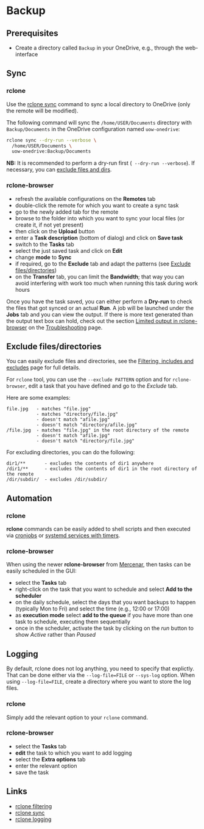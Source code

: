 # Backup

## Prerequisites

* Create a directory called `Backup` in your OneDrive, e.g., through the web-interface

## Sync

### rclone

Use the [rclone sync](https://rclone.org/commands/rclone_sync/) command to sync 
a local directory to OneDrive (only the remote will be modified).

The following command will sync the `/home/USER/Documents` directory with
`Backup/Documents` in the OneDrive configuration named `uow-onedrive`: 

```bash
rclone sync --dry-run --verbose \
  /home/USER/Documents \
  uow-onedrive:Backup/Documents 
```

**NB:** It is recommended to perform a dry-run first (` --dry-run --verbose`).
If necessary, you can [exclude files and dirs](#exclude-filesdirectories).


### rclone-browser

* refresh the available configurations on the **Remotes** tab
* double-click the remote for which you want to create a sync task
* go to the newly added tab for the remote
* browse to the folder into which you want to sync your local files 
  (or create it, if not yet present)
* then click on the **Upload** button
* enter a **Task description** (bottom of dialog) and click on **Save task**
* switch to the **Tasks** tab
* select the just saved task and click on **Edit**
* change **mode** to **Sync**
* if required, go to the **Exclude** tab and adapt the patterns (see [Exclude files/directories](#exclude-filesdirectories))
* on the **Transfer** tab, you can limit the **Bandwidth**; that way you can 
  avoid interfering with work too much when running this task during work hours

Once you have the task saved, you can either perform a **Dry-run** to check
the files that got synced or an actual **Run**. A job will be launched under
the **Jobs** tab and you can view the output. If there is more text generated
than the output text box can hold, check out the section 
[Limited output in rclone-browser](Troubleshooting.md#limited-output-in-rclone-browser)
on the [Troubleshooting](Troubleshooting.md) page.


## Exclude files/directories

You can easily exclude files and directories, see the 
[Filtering, includes and excludes](https://rclone.org/filtering/) page for 
full details.

For `rclone` tool, you can use the `--exclude PATTERN` option and for
`rclone-browser`, edit a task that you have defined and go to the *Exclude* tab.

Here are some examples:

```
file.jpg   - matches "file.jpg"
           - matches "directory/file.jpg"
           - doesn't match "afile.jpg"
           - doesn't match "directory/afile.jpg"
/file.jpg  - matches "file.jpg" in the root directory of the remote
           - doesn't match "afile.jpg"
           - doesn't match "directory/file.jpg"
```

For excluding directories, you can do the following:

```
dir1/**       - excludes the contents of dir1 anywhere
/dir1/**      - excludes the contents of dir1 in the root directory of the remote
/dir/subdir/  - excludes /dir/subdir/ 
```

## Automation

### rclone

**rclone** commands can be easily added to shell scripts and then executed
via [cronjobs](https://linuxconfig.org/using-cron-scheduler-on-linux-systems) 
or [systemd services with timers](https://linuxconfig.org/how-to-schedule-tasks-with-systemd-timers-in-linux).


### rclone-browser

When using the newer **rclone-browser** from [Mercenar](https://github.com/Mercenar/RcloneBrowser),
then tasks can be easily scheduled in the GUI:

* select the **Tasks** tab
* right-click on the task that you want to schedule and select 
  **Add to the scheduler**
* on the daily schedule, select the days that you want backups to happen 
  (typically Mon to Fri) and select the time (e.g., 12:00 or 17:00)
* as **execution mode** select **add to the queue** if you have more than one
  task to schedule, executing them sequentially
* once in the scheduler, activate the task by clicking on the *run* button to show *Active* rather than *Paused*


## Logging

By default, rclone does not log anything, you need to specify that explictly. That can be done either via the `--log-file=FILE` or `--sys-log` option.
When using `--log-file=FILE`, create a directory where you want to store the log files.

### rclone

Simply add the relevant option to your `rclone` command.

### rclone-browser

* select the **Tasks** tab
* **edit** the task to which you want to add logging
* select the **Extra options** tab
* enter the relevant option
* save the task


## Links

* [rclone filtering](https://rclone.org/filtering/)
* [rclone sync](https://rclone.org/commands/rclone_sync/)
* [rclone logging](https://rclone.org/docs/#logging)
